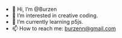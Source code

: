 - 👋 Hi, I’m @Burzen
- 👀 I’m interested in creative coding.
- 🌱 I’m currently learning p5js.
- 📫 How to reach me: burzenn@gmail.com

<!---
Burzen/Burzen is a ✨ special ✨ repository because its `README.md` (this file) appears on your GitHub profile.
You can click the Preview link to take a look at your changes.
--->
